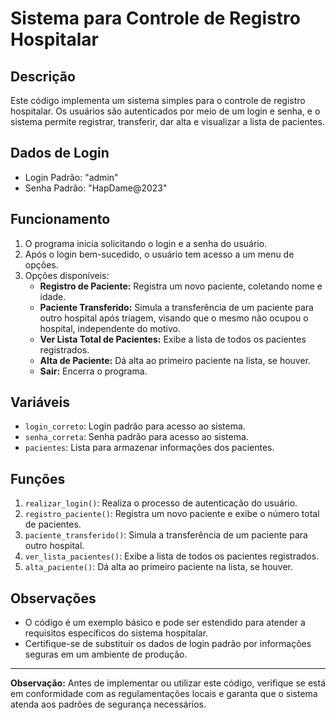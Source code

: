 # Sistema para Controle de Registro Hospitalar

## Descrição
Este código implementa um sistema simples para o controle de registro hospitalar. Os usuários são autenticados por meio de um login e senha, e o sistema permite registrar, transferir, dar alta e visualizar a lista de pacientes.

## Dados de Login
- Login Padrão: "admin"
- Senha Padrão: "HapDame@2023"

## Funcionamento
1. O programa inicia solicitando o login e a senha do usuário.
2. Após o login bem-sucedido, o usuário tem acesso a um menu de opções.
3. Opções disponíveis:
   - **Registro de Paciente:** Registra um novo paciente, coletando nome e idade.
   - **Paciente Transferido:** Simula a transferência de um paciente para outro hospital após triagem, visando que o mesmo não ocupou o hospital, independente do motivo.
   - **Ver Lista Total de Pacientes:** Exibe a lista de todos os pacientes registrados.
   - **Alta de Paciente:** Dá alta ao primeiro paciente na lista, se houver.
   - **Sair:** Encerra o programa.

## Variáveis
- `login_correto`: Login padrão para acesso ao sistema.
- `senha_correta`: Senha padrão para acesso ao sistema.
- `pacientes`: Lista para armazenar informações dos pacientes.

## Funções
1. `realizar_login()`: Realiza o processo de autenticação do usuário.
2. `registro_paciente()`: Registra um novo paciente e exibe o número total de pacientes.
3. `paciente_transferido()`: Simula a transferência de um paciente para outro hospital.
4. `ver_lista_pacientes()`: Exibe a lista de todos os pacientes registrados.
5. `alta_paciente()`: Dá alta ao primeiro paciente na lista, se houver.

## Observações
- O código é um exemplo básico e pode ser estendido para atender a requisitos específicos do sistema hospitalar.
- Certifique-se de substituir os dados de login padrão por informações seguras em um ambiente de produção.

---

**Observação:** Antes de implementar ou utilizar este código, verifique se está em conformidade com as regulamentações locais e garanta que o sistema atenda aos padrões de segurança necessários.

